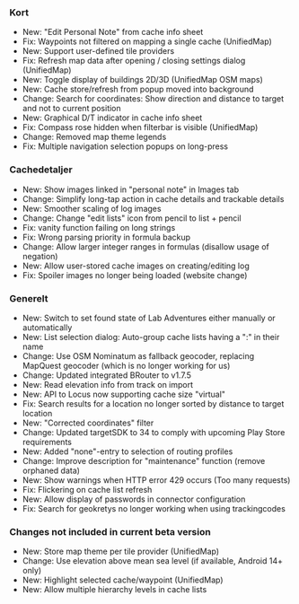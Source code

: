 ### Kort
- New: "Edit Personal Note" from cache info sheet
- Fix: Waypoints not filtered on mapping a single cache (UnifiedMap)
- New: Support user-defined tile providers
- Fix: Refresh map data after opening / closing settings dialog (UnifiedMap)
- New: Toggle display of buildings 2D/3D (UnifiedMap OSM maps)
- New: Cache store/refresh from popup moved into background
- Change: Search for coordinates: Show direction and distance to target and not to current position
- New: Graphical D/T indicator in cache info sheet
- Fix: Compass rose hidden when filterbar is visible (UnifiedMap)
- Change: Removed map theme legends
- Fix: Multiple navigation selection popups on long-press

### Cachedetaljer
- New: Show images linked in "personal note" in Images tab
- Change: Simplify long-tap action in cache details and trackable details
- New: Smoother scaling of log images
- Change: Change "edit lists" icon from pencil to list + pencil
- Fix: vanity function failing on long strings
- Fix: Wrong parsing priority in formula backup
- Change: Allow larger integer ranges in formulas (disallow usage of negation)
- New: Allow user-stored cache images on creating/editing log
- Fix: Spoiler images no longer being loaded (website change)

### Generelt
- New: Switch to set found state of Lab Adventures either manually or automatically
- New: List selection dialog: Auto-group cache lists having a ":" in their name
- Change: Use OSM Nominatum as fallback geocoder, replacing MapQuest geocoder (which is no longer working for us)
- Change: Updated integrated BRouter to v1.7.5
- New: Read elevation info from track on import
- New: API to Locus now supporting cache size "virtual"
- Fix: Search results for a location no longer sorted by distance to target location
- New: "Corrected coordinates" filter
- Change: Updated targetSDK to 34 to comply with upcoming Play Store requirements
- New: Added "none"-entry to selection of routing profiles
- Change: Improve description for "maintenance" function (remove orphaned data)
- New: Show warnings when HTTP error 429 occurs (Too many requests)
- Fix: Flickering on cache list refresh
- New: Allow display of passwords in connector configuration
- Fix: Search for geokretys no longer working when using trackingcodes

### Changes not included in current beta version
- New: Store map theme per tile provider (UnifiedMap)
- Change: Use elevation above mean sea level (if available, Android 14+ only)
- New: Highlight selected cache/waypoint (UnifiedMap)
- New: Allow multiple hierarchy levels in cache lists
